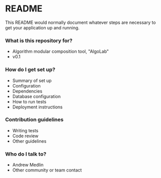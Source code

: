 # README #

This README would normally document whatever steps are necessary to get your application up and running.

### What is this repository for? ###

* Algorithm modular composition tool, "AlgoLab"
* v0.1

### How do I get set up? ###

* Summary of set up
* Configuration
* Dependencies
* Database configuration
* How to run tests
* Deployment instructions

### Contribution guidelines ###

* Writing tests
* Code review
* Other guidelines

### Who do I talk to? ###

* Andrew Medlin
* Other community or team contact